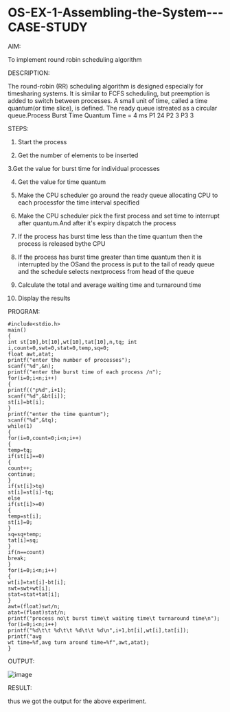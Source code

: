 # OS-EX-1-Assembling-the-System---CASE-STUDY

AIM:

To implement round robin scheduling algorithm

DESCRIPTION:

The round-robin (RR) scheduling algorithm is designed especially for timesharing systems. It is similar to FCFS scheduling, but preemption is added to switch between processes. A small unit of time, called a time quantum(or time slice), is defined. The ready queue istreated as a circular queue.Process Burst Time Quantum Time = 4 ms
P1  24
P2  3
P3  3

STEPS:

1. Start the process
 
2. Get the number of elements to be inserted
  
3.Get the value for burst time for individual processes
 
4. Get the value for time quantum
 
5. Make the CPU scheduler go around the ready queue allocating CPU to each processfor the time interval specified
 
6. Make the CPU scheduler pick the first process and set time to interrupt after quantum.And after it's expiry dispatch the process
 
7. If the process has burst time less than the time quantum then the process is released bythe CPU
 
8. If the process has burst time greater than time quantum then it is interrupted by the OSand the process is put to the tail of ready queue and the schedule selects nextprocess from head of the queue
 
9. Calculate the total and average waiting time and turnaround time
 
10. Display the results


PROGRAM:

```
#include<stdio.h>
main()
{
int st[10],bt[10],wt[10],tat[10],n,tq; int
i,count=0,swt=0,stat=0,temp,sq=0;
float awt,atat;
printf("enter the number of processes");
scanf("%d",&n);
printf("enter the burst time of each process /n");
for(i=0;i<n;i++)
{
printf(("p%d",i+1);
scanf("%d",&bt[i]);
st[i]=bt[i];
}
printf("enter the time quantum");
scanf("%d",&tq);
while(1)
{
for(i=0,count=0;i<n;i++)
{
temp=tq;
if(st[i]==0)
{
count++;
continue;
}
if(st[i]>tq)
st[i]=st[i]-tq;
else
if(st[i]>=0)
{
temp=st[i];
st[i]=0;
}
sq=sq+temp;
tat[i]=sq;
}
if(n==count)
break;
}
for(i=0;i<n;i++)
{
wt[i]=tat[i]-bt[i];
swt=swt+wt[i];
stat=stat+tat[i];
}
awt=(float)swt/n;
atat=(float)stat/n;
printf("process no\t burst time\t waiting time\t turnaround time\n");
for(i=0;i<n;i++)
printf("%d\t\t %d\t\t %d\t\t %d\n",i+1,bt[i],wt[i],tat[i]); printf("avg
wt time=%f,avg turn around time=%f",awt,atat);
}
```

OUTPUT:

![image](https://github.com/varsha-2005/OS-EX-1-Assembling-the-System---CASE-STUDY/assets/119288183/21ad8904-dc9b-433b-be00-583d627edbd9)


RESULT:

thus we got the output for the above experiment.

